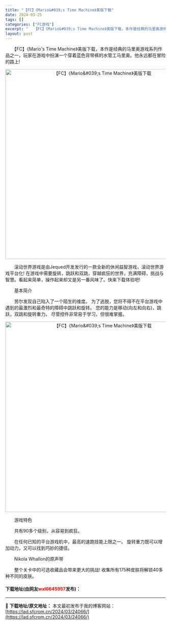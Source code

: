 ```yaml
---
title: "【FC】《Mario&#039;s Time Machine》美版下载"
date: 2024-03-25
tags: []
categories: ["FC游戏"]
excerpt: "　　【FC】《Mario&#039;s Time Machine》美版下载，本作是经典的马里奥游戏系列作品之一，玩家在游戏中扮演一个穿着蓝色背带裤的水管工马里奥。他永远都在冒险的路上! 　　滚动世界游戏是由Jequed开发发行的一款全新的休闲益智游戏，滚动世界游戏平台化! 在游戏中需要旋转，跳跃和双跳&hellip;"
layout: post
---
```


 <p>　　【FC】《Mario&#39;s Time Machine》美版下载，本作是经典的马里奥游戏系列作品之一，玩家在游戏中扮演一个穿着蓝色背带裤的水管工马里奥。他永远都在冒险的路上!</p> <p align="center"><img align="" border="0" src="https://lad.sfcrom.cn/wp-content/uploads/2024/03/20240325_6601961e9b7c8.png" width="595" alt="【FC】《Mario&amp;#039;s Time Machine》美版下载" /></p> <p>　　滚动世界游戏是由Jequed开发发行的一款全新的休闲益智游戏，滚动世界游戏平台化! 在游戏中需要旋转，跳跃和双跳，穿越疯狂的世界，充满障碍，挑战与智慧。看起来简单，操作起来却又是另一番风味了。快来下载体验吧!</p> <p>　　基本简介</p> <p>　　劳尔发现自己陷入了一个陌生的维度。 为了逃脱，您将不得不在平台游戏中遇到的最激烈和最奇特的障碍中跳跃和旋转。 您的能力是移动(向左和向右)，跳跃，双跳和旋转重力。 尽管控件非常易于学习，但很难掌握。</p> <p align="center"><img align="" border="0" src="https://lad.sfcrom.cn/wp-content/uploads/2024/03/20240325_6601961ff33d1.png" width="597" alt="【FC】《Mario&amp;#039;s Time Machine》美版下载" /></p> <p>　　游戏特色</p> <p>　　共有90多个级别，从容易到疯狂。</p> <p>　　在任何已知的平台游戏机中，最高的速跑技能上限之一。 旋转重力既可以增加动力，又可以找到巧妙的捷径。</p> <p>　　Nikola Whallon的原声带</p> <p>　　整个关卡中的可选收藏品会带来更大的挑战! 收集所有175种皮肤将解锁40多种不同的皮肤。</p> <p><h4>下载地址(由网友<font color="red">wxl6645957</font>发布)：</h4></p> 

---
📖 **下载地址/原文地址：** 本文最初发布于我的博客网站：[https://lad.sfcrom.cn/2024/03/24066/](https://lad.sfcrom.cn/2024/03/24066/)
